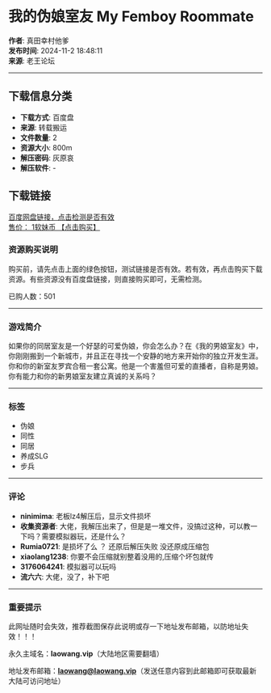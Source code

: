 # 我的伪娘室友 My Femboy Roommate

**作者**: 真田幸村他爹  
**发布时间**: 2024-11-2 18:48:11  
**来源**: 老王论坛

---

## 下载信息分类

- **下载方式**: 百度盘
- **来源**: 转载搬运
- **文件数量**: 2
- **资源大小**: 800m
- **解压密码**: 灰原哀
- **解压软件**: -

## 下载链接

[百度网盘链接，点击检测是否有效](jnpar_pansell-check.html?tid=1538204&k=1)  
[售价： 1软妹币 【点击购买】](jnpar_pansell-pay.html?tid=1538204&pid=)

### 资源购买说明

购买前，请先点击上面的绿色按钮，测试链接是否有效。若有效，再点击购买下载资源。有些资源没有百度盘链接，则直接购买即可，无需检测。

已购人数：501

---

### 游戏简介

如果你的同居室友是一个好瑟的可爱伪娘，你会怎么办？在《我的男娘室友》中，你刚刚搬到一个新城市，并且正在寻找一个安静的地方来开始你的独立开发生涯。你和你的新室友罗宾合租一套公寓。他是一个害羞但可爱的直播者，自称是男娘。你有能力和你的新男娘室友建立真诚的关系吗？

---

### 标签

- 伪娘
- 同性
- 同居
- 养成SLG
- 步兵

---

### 评论

- **ninimima**: 老板lz4解压后，显示文件损坏
- **收集资源者**: 大佬，我解压出来了，但是是一堆文件，没搞过这种，可以教一下吗？需要模拟器玩，还是什么？
- **Rumia0721**: 是损坏了么 ？ 还原后解压失败 没还原成压缩包
- **xiaolang1238**: 你要不会压缩就别整着没用的,压缩个坏包就传
- **3176064241**: 模拟器可以玩吗
- **流六六**: 大佬，没了，补下吧

---

### 重要提示

此网址随时会失效，推荐截图保存此说明或存一下地址发布邮箱，以防地址失效！！！

永久主域名：**laowang.vip**（大陆地区需要翻墙）

地址发布邮箱：**laowang@laowang.vip**（发送任意内容到此邮箱即可获取最新大陆可访问地址）